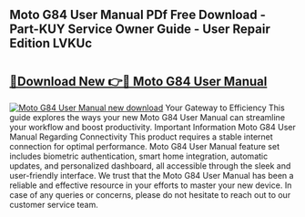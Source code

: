 ## Moto G84 User Manual PDf Free Download - Part-KUY Service Owner Guide - User Repair Edition LVKUc

# <h2><a href="http://cf11022.oget.top/?id=Moto+G84+User+Manual">🔗Download New 👉🔴 Moto G84 User Manual</a></h2>

[![Moto G84 User Manual new download](https://i.imgur.com/5g1atiW.png)](http://cf11022.oget.top/?id=Moto+G84+User+Manual)
Your Gateway to Efficiency This guide explores the ways your new Moto G84 User Manual can streamline your workflow and boost productivity. Important Information Moto G84 User Manual Regarding Connectivity This product requires a stable internet connection for optimal performance. Moto G84 User Manual feature set includes biometric authentication, smart home integration, automatic updates, and personalized dashboard, all accessible through the sleek and user-friendly interface. We trust that the Moto G84 User Manual has been a reliable and effective resource in your efforts to master your new device. In case of any queries or concerns, please do not hesitate to reach out to our customer service team.
